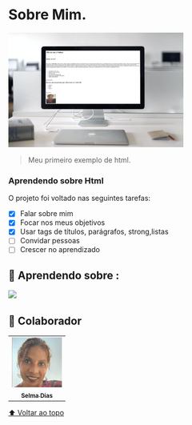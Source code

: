 # Sobre Mim.

<img src="./assets/mockqsou.png" width="350px" alt="foto-de-computador">

> Meu primeiro exemplo de html.

### Aprendendo sobre Html

O projeto foi voltado nas seguintes tarefas:

- [x] Falar sobre mim
- [x] Focar nos meus objetivos
- [x] Usar tags de títulos, parágrafos, strong,listas
- [ ] Convidar pessoas
- [ ] Crescer no aprendizado

## 🚀 Aprendendo sobre :

   <img src="https://img.shields.io/badge/HTML5-E34F26?style=for-the-badge&logo=html5&logoColor=white" />



## 🤝 Colaborador



<table>
  <tr>
    <td align="center">
      <a href="#">
        <img src="./assets/selma-1.png" width="100px;" alt="Foto de Selma"/><br>
        <sub>
          <b>Selma Dias</b>
        </sub>
      </a>
    </td>
  </tr>
</table>




[⬆ Voltar ao topo](#test)<br>
